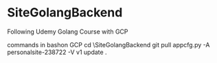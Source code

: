 # SiteGolangBackend
Following Udemy Golang Course with GCP

commands in bashon GCP
cd \SiteGolangBackend
git pull
appcfg.py -A personalsite-238722 -V v1 update .
